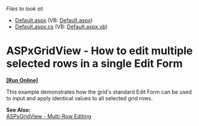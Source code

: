 <!-- default file list -->
*Files to look at*:

* [Default.aspx](./CS/WebSite/Default.aspx) (VB: [Default.aspx](./VB/WebSite/Default.aspx))
* [Default.aspx.cs](./CS/WebSite/Default.aspx.cs) (VB: [Default.aspx.vb](./VB/WebSite/Default.aspx.vb))
<!-- default file list end -->
# ASPxGridView - How to edit multiple selected rows in a single Edit Form
<!-- run online -->
**[[Run Online]](https://codecentral.devexpress.com/e2026/)**
<!-- run online end -->


<p>This example demonstrates how the grid's standard Edit Form can be used to input and apply identical values to all selected grid rows.</p><p><strong>See Also:</strong><br />
<a href="https://www.devexpress.com/Support/Center/p/E158">ASPxGridView - Multi-Row Editing</a></p>

<br/>


